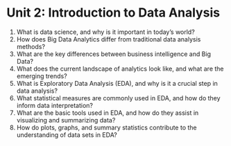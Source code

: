 # Unit 2: Introduction to Data Analysis
1. What is data science, and why is it important in today’s world?
2. How does Big Data Analytics differ from traditional data analysis methods?
3. What are the key differences between business intelligence and Big Data?
4. What does the current landscape of analytics look like, and what are the emerging trends?
5. What is Exploratory Data Analysis (EDA), and why is it a crucial step in data analysis?
6. What statistical measures are commonly used in EDA, and how do they inform data interpretation?
7. What are the basic tools used in EDA, and how do they assist in visualizing and summarizing data?
8. How do plots, graphs, and summary statistics contribute to the understanding of data sets in EDA?

